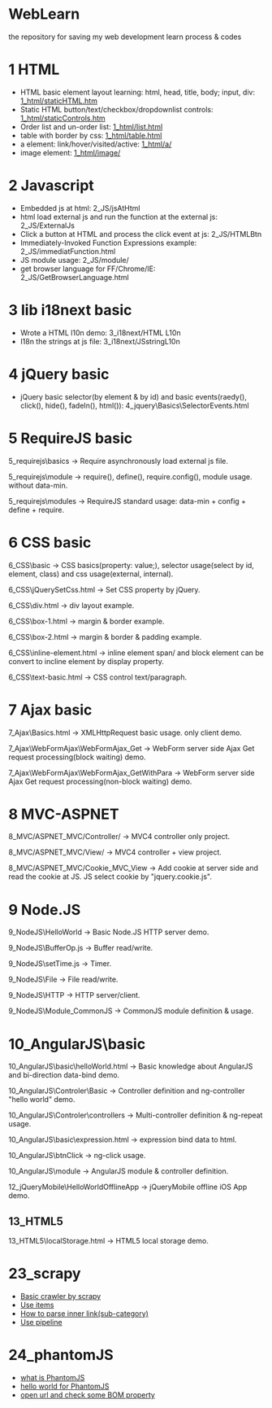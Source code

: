 WebLearn
========

the repository for saving my web development learn process & codes

# 1 HTML

* HTML basic element layout learning: html, head, title, body; input, div: [1_html/staticHTML.htm](https://github.com/ybdesire/WebLearn/blob/master/1_html/staticHTML.htm)
* Static HTML button/text/checkbox/dropdownlist controls: [1_html/staticControls.htm](https://github.com/ybdesire/WebLearn/blob/master/1_html/staticControls.htm)
* Order list and un-order list: [1_html/list.html](https://github.com/ybdesire/WebLearn/blob/master/1_html/list.html)
* table with border by css: [1_html/table.html](https://github.com/ybdesire/WebLearn/blob/master/1_html/table.html)
* a element: link/hover/visited/active: [1_html/a/](https://github.com/ybdesire/WebLearn/tree/master/1_html/a)
* image element: [1_html/image/](https://github.com/ybdesire/WebLearn/tree/master/1_html/image)


# 2 Javascript

* Embedded js at html: 2_JS/jsAtHtml
* html load external js and run the function at the external js: 2_JS/ExternalJs
* Click a button at HTML and process the click event at js: 2_JS/HTMLBtn
* Immediately-Invoked Function Expressions example: 2_JS/immediatFunction.html
* JS module usage: 2_JS/module/
* get browser language for FF/Chrome/IE: 2_JS/GetBrowserLanguage.html


# 3 lib i18next basic

* Wrote a HTML l10n demo: 3_i18next/HTML L10n
* I18n the strings at js file: 3_i18next/JSstringL10n


# 4 jQuery basic

* jQuery basic selector(by element & by id) and basic events(raedy(), click(), hide(), fadeIn(), html()): 4_jquery\Basics\SelectorEvents.html


# 5 RequireJS basic


5_requirejs\basics
-> Require asynchronously load external js file.

5_requirejs\module
-> require(), define(), require.config(), module usage. without data-min.

5_requirejs\modules
-> RequireJS standard usage: data-min + config + define + require.


# 6 CSS basic


6_CSS\basic
-> CSS basics(property: value;), selector usage(select by id, element, class) and css usage(external, internal).

6_CSS\jQuerySetCss.html
-> Set CSS property by jQuery.

6_CSS\div.html
-> div layout example.

6_CSS\box-1.html
-> margin & border example.

6_CSS\box-2.html
-> margin & border & padding example.

6_CSS\inline-element.html
-> inline element span/ and block element can be convert to incline element by display property.

6_CSS\text-basic.html
-> CSS control text/paragraph.


# 7 Ajax basic


7_Ajax\Basics.html
-> XMLHttpRequest basic usage. only client demo.

7_Ajax\WebFormAjax\WebFormAjax_Get
-> WebForm server side Ajax Get request processing(block waiting) demo.

7_Ajax\WebFormAjax\WebFormAjax_GetWithPara
-> WebForm server side Ajax Get request processing(non-block waiting) demo.


# 8 MVC-ASPNET


8_MVC/ASPNET_MVC/Controller/
-> MVC4 controller only project.

8_MVC/ASPNET_MVC/View/
-> MVC4 controller + view project.

8_MVC/ASPNET_MVC/Cookie_MVC_View
-> Add cookie at server side and read the cookie at JS. JS select cookie by "jquery.cookie.js".


# 9 Node.JS


9_NodeJS\HelloWorld
-> Basic Node.JS HTTP server demo. 

9_NodeJS\BufferOp.js
-> Buffer read/write.

9_NodeJS\setTime.js
-> Timer.

9_NodeJS\File
-> File read/write.

9_NodeJS\HTTP
-> HTTP server/client.

9_NodeJS\Module_CommonJS
-> CommonJS module definition & usage.


# 10_AngularJS\basic


10_AngularJS\basic\helloWorld.html
-> Basic knowledge about AngularJS and bi-direction data-bind demo.

10_AngularJS\Controler\Basic
-> Controller definition and ng-controller "hello world" demo.

10_AngularJS\Controler\controllers
-> Multi-controller definition & ng-repeat usage.

10_AngularJS\basic\expression.html
-> expression bind data to html.

10_AngularJS\btnClick
-> ng-click usage.

10_AngularJS\module
-> AngularJS module & controller definition.

12_jQueryMobile\HelloWorldOfflineApp
-> jQueryMobile offline iOS App demo.

13_HTML5
--------
13_HTML5\localStorage.html
-> HTML5 local storage demo.


# 23_scrapy

* [Basic crawler by scrapy](https://github.com/ybdesire/WebLearn/blob/master/23_scrapy/hello_scrapy)
* [Use items](https://github.com/ybdesire/WebLearn/blob/master/23_scrapy/2_items)
* [How to parse inner link(sub-category)](https://github.com/ybdesire/WebLearn/blob/master/23_scrapy/3_sub_category)
* [Use pipeline](https://github.com/ybdesire/WebLearn/blob/master/23_scrapy/)


# 24_phantomJS

* [what is PhantomJS](https://github.com/ybdesire/WebLearn/blob/master/24_phantomJS/readme.md)
* [hello world for PhantomJS](https://github.com/ybdesire/WebLearn/blob/master/24_phantomJS/1_hello.js)
* [open url and check some BOM property](https://github.com/ybdesire/WebLearn/blob/master/24_phantomJS/3_network/1_detectsniff.js)